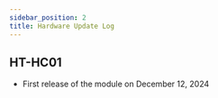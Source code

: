 ```yaml
---
sidebar_position: 2
title: Hardware Update Log
---
```




## HT-HC01

- First release of the module on December 12, 2024



